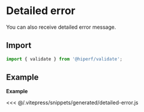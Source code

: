 # Detailed error

You can also receive detailed error message.

## Import
```js
import { validate } from '@hiperf/validate';
```
## Example

**Example**

<<< @/.vitepress/snippets/generated/detailed-error.js





